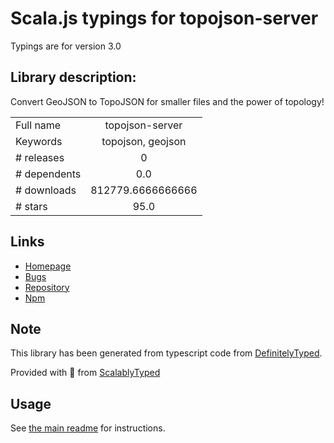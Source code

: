 
# Scala.js typings for topojson-server

Typings are for version 3.0

## Library description:
Convert GeoJSON to TopoJSON for smaller files and the power of topology!

|                    |                 |
| ------------------ | :-------------: |
| Full name          | topojson-server |
| Keywords           | topojson, geojson |
| # releases         | 0 |
| # dependents       | 0.0 |
| # downloads        | 812779.6666666666 |
| # stars            | 95.0 |

## Links
- [Homepage](https://github.com/topojson/topojson-server)
- [Bugs](https://github.com/topojson/topojson-server/issues)
- [Repository](https://github.com/topojson/topojson-server)
- [Npm](https://www.npmjs.com/package/topojson-server)
    


## Note
This library has been generated from typescript code from [DefinitelyTyped](https://definitelytyped.org).

Provided with :purple_heart: from [ScalablyTyped](https://github.com/oyvindberg/ScalablyTyped)

## Usage
See [the main readme](../../readme.md) for instructions.


